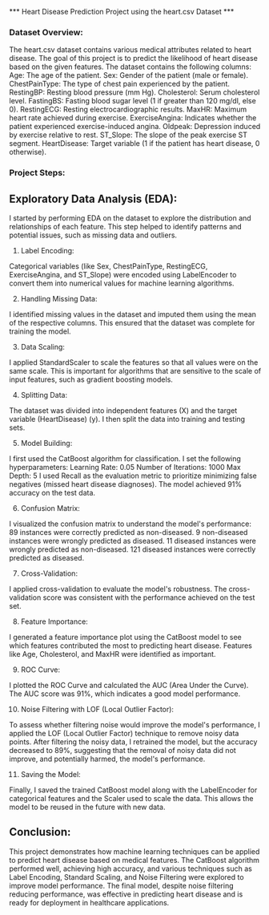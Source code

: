 *** Heart Disease Prediction Project using the heart.csv Dataset ***


### Dataset Overview: 

The heart.csv dataset contains various medical attributes related to heart disease. The goal of this project is to predict the likelihood of heart disease based on the given features. The dataset contains the following 
columns:
Age: The age of the patient.
Sex: Gender of the patient (male or female).
ChestPainType: The type of chest pain experienced by the patient.
RestingBP: Resting blood pressure (mm Hg).
Cholesterol: Serum cholesterol level.
FastingBS: Fasting blood sugar level (1 if greater than 120 mg/dl, else 0).
RestingECG: Resting electrocardiographic results.
MaxHR: Maximum heart rate achieved during exercise.
ExerciseAngina: Indicates whether the patient experienced exercise-induced angina.
Oldpeak: Depression induced by exercise relative to rest.
ST_Slope: The slope of the peak exercise ST segment.
HeartDisease: Target variable (1 if the patient has heart disease, 0 otherwise).

### Project Steps:

## Exploratory Data Analysis (EDA):

I started by performing EDA on the dataset to explore the distribution and relationships of each feature. This step helped to identify patterns and potential issues, such as missing data and outliers.

1) Label Encoding:

Categorical variables (like Sex, ChestPainType, RestingECG, ExerciseAngina, and ST_Slope) were encoded using LabelEncoder to convert them into numerical values for machine learning algorithms.

2) Handling Missing Data:

I identified missing values in the dataset and imputed them using the mean of the respective columns. This ensured that the dataset was complete for training the model.

3) Data Scaling:

I applied StandardScaler to scale the features so that all values were on the same scale. This is important for algorithms that are sensitive to the scale of input features, such as gradient boosting models.

4) Splitting Data:

The dataset was divided into independent features (X) and the target variable (HeartDisease) (y). I then split the data into training and testing sets.

5) Model Building:

I first used the CatBoost algorithm for classification. I set the following hyperparameters:
Learning Rate: 0.05
Number of Iterations: 1000
Max Depth: 5
I used Recall as the evaluation metric to prioritize minimizing false negatives (missed heart disease diagnoses).
The model achieved 91% accuracy on the test data.

6) Confusion Matrix:

I visualized the confusion matrix to understand the model's performance:
89 instances were correctly predicted as non-diseased.
9 non-diseased instances were wrongly predicted as diseased.
11 diseased instances were wrongly predicted as non-diseased.
121 diseased instances were correctly predicted as diseased.

7) Cross-Validation:

I applied cross-validation to evaluate the model's robustness. The cross-validation score was consistent with the performance achieved on the test set.

8) Feature Importance:

I generated a feature importance plot using the CatBoost model to see which features contributed the most to predicting heart disease. Features like Age, Cholesterol, and MaxHR were identified as important.

9) ROC Curve:

I plotted the ROC Curve and calculated the AUC (Area Under the Curve). The AUC score was 91%, which indicates a good model performance.

10) Noise Filtering with LOF (Local Outlier Factor):

To assess whether filtering noise would improve the model's performance, I applied the LOF (Local Outlier Factor) technique to remove noisy data points.
After filtering the noisy data, I retrained the model, but the accuracy decreased to 89%, suggesting that the removal of noisy data did not improve, and potentially harmed, the model's performance.

11) Saving the Model:

Finally, I saved the trained CatBoost model along with the LabelEncoder for categorical features and the Scaler used to scale the data. This allows the model to be reused in the future with new data.


## Conclusion:

This project demonstrates how machine learning techniques can be applied to predict heart disease based on medical features. The CatBoost algorithm performed well, achieving high accuracy, and various techniques such as Label Encoding, Standard Scaling, and Noise Filtering were explored to improve model performance. The final model, despite noise filtering reducing performance, was effective in predicting heart disease and is ready for deployment in healthcare applications.
